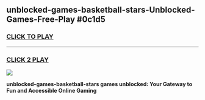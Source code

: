 
## unblocked-games-basketball-stars-Unblocked-Games-Free-Play #0c1d5
<h3>
<a href="https://us.freeplayer.one?title=unblocked-games-basketball-stars&ref=9M">CLICK TO PLAY</a></h3>
<hr>

<h3>
<a href="https://us.freeplayer.one?title=unblocked-games-basketball-stars&ref=9M">CLICK 2 PLAY</a>
  
</h3>

<a href="https://us.freeplayer.one?title=unblocked-games-basketball-stars&ref=9M"><img src="https://clearcache.store/games.png"></a>


**unblocked-games-basketball-stars games unblocked: Your Gateway to Fun and Accessible Online Gaming**
